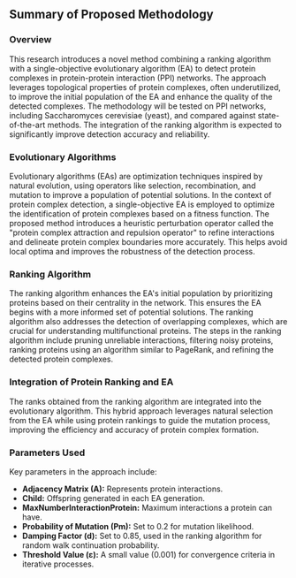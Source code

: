 ## Summary of Proposed Methodology

### Overview
This research introduces a novel method combining a ranking algorithm with a single-objective evolutionary algorithm (EA) to detect protein complexes in protein-protein interaction (PPI) networks. The approach leverages topological properties of protein complexes, often underutilized, to improve the initial population of the EA and enhance the quality of the detected complexes. The methodology will be tested on PPI networks, including Saccharomyces cerevisiae (yeast), and compared against state-of-the-art methods. The integration of the ranking algorithm is expected to significantly improve detection accuracy and reliability.

### Evolutionary Algorithms
Evolutionary algorithms (EAs) are optimization techniques inspired by natural evolution, using operators like selection, recombination, and mutation to improve a population of potential solutions. In the context of protein complex detection, a single-objective EA is employed to optimize the identification of protein complexes based on a fitness function. The proposed method introduces a heuristic perturbation operator called the "protein complex attraction and repulsion operator" to refine interactions and delineate protein complex boundaries more accurately. This helps avoid local optima and improves the robustness of the detection process.

### Ranking Algorithm
The ranking algorithm enhances the EA's initial population by prioritizing proteins based on their centrality in the network. This ensures the EA begins with a more informed set of potential solutions. The ranking algorithm also addresses the detection of overlapping complexes, which are crucial for understanding multifunctional proteins. The steps in the ranking algorithm include pruning unreliable interactions, filtering noisy proteins, ranking proteins using an algorithm similar to PageRank, and refining the detected protein complexes.

### Integration of Protein Ranking and EA
The ranks obtained from the ranking algorithm are integrated into the evolutionary algorithm. This hybrid approach leverages natural selection from the EA while using protein rankings to guide the mutation process, improving the efficiency and accuracy of protein complex formation.

### Parameters Used
Key parameters in the approach include:
- **Adjacency Matrix (A):** Represents protein interactions.
- **Child:** Offspring generated in each EA generation.
- **MaxNumberInteractionProtein:** Maximum interactions a protein can have.
- **Probability of Mutation (Pm):** Set to 0.2 for mutation likelihood.
- **Damping Factor (d):** Set to 0.85, used in the ranking algorithm for random walk continuation probability.
- **Threshold Value (ε):** A small value (0.001) for convergence criteria in iterative processes.
